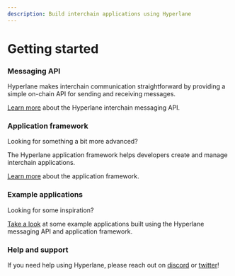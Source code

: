 ```yaml
---
description: Build interchain applications using Hyperlane
---
```


# Getting started

### Messaging API

Hyperlane makes interchain communication straightforward by providing a simple on-chain API for sending and receiving messages.

[Learn more](messaging-api/) about the Hyperlane interchain messaging API.

### Application framework

Looking for something a bit more advanced?

The Hyperlane application framework helps developers create and manage interchain applications.

[Learn more](building-applications/) about the application framework.

### Example applications

Looking for some inspiration?

[Take a look](examples/) at some example applications built using the Hyperlane messaging API and application framework.

### Help and support

If you need help using Hyperlane, please reach out on [discord](https://discord.com/invite/KBD3aD78Bb) or [twitter](https://twitter.com/Abacus\_Network)!

